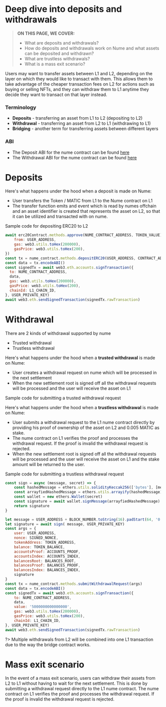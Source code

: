 # Deep dive into deposits and withdrawals

> **ON THIS PAGE, WE COVER:** 
> - What are deposits and withdrawals?
> - How do deposits and withdrawals work on Nume and what assets can be deposited and withdrawn?
> - What are trustless withdrawals?
> - What is a mass exit scenario?

Users may want to transfer assets between L1 and L2, depending on the layer on which they would like to transact with them. This allows them to take advantage of the cheaper transaction fees on L2 for actions such as buying or selling NFTs, and they can withdraw them to L1 anytime they decide they want to transact on that layer instead.

### Terminology
- **Deposits** - transferring an asset from L1 to L2 (depositing to L2)
- **Withdrawal** - transferring an asset from L2 to L1 (withdrawing to L1)
- **Bridging** - another term for transferring assets between different layers

### ABI
- The Deposit ABI for the nume contract can be found [here]()
- The Withdrawal ABI for the nume contract can be found [here]()

# Deposits

Here's what happens under the hood when a deposit is made on Nume:
- User transfers the Token / MATIC from L1 to the Nume contract on L1
- The transfer function emits and event which is read by numes offchain and an asset identifier is created that represents the asset on L2, so that it can be utilized and transacted with on nume.

Sample code for depositing ERC20 to L2
```js
await erc20Contract.methods.approve(NUME_CONTRACT_ADDRESS, TOKEN_VALUE).send({
    from: USER_ADDRESS,
    gas: web3.utils.toHex(200000),
    gasPrice: web3.utils.toHex(200),
})
const tx = nume_contract.methods.depositERC20(USER_ADDRESS, CONTRACT_ADDRESS, TOKEN_VALUE)
const data = tx.encodeABI()
const signedTx = await web3.eth.accounts.signTransaction({
  to: NUME_CONTRACT_ADDRESS,
  data,
  gas: web3.utils.toHex(200000),
  gasPrice: web3.utils.toHex(200),
  chainId: L1_CHAIN_ID,
}, USER_PRIVATE_KEY)
await web3.eth.sendSignedTransaction(signedTx.rawTransaction)
```

# Withdrawal
There are 2 kinds of withdrawal supported by nume
- Trusted withdrawal
- Trustless withdrawal

Here's what happens under the hood when a **trusted withdrawal** is made on Nume:
- User creates a withdrawal request on nume which will be processed in the next settlement 
- When the new settlement root is signed off all the withdrawal requests will be processed and the user will receive the asset on L1

Sample code for submitting a trusted withdrawal request

Here's what happens under the hood when a **trustless withdrawal** is made on Nume:
- User submits a withdrawal request to the L1 nume contract directly by providing his proof of ownership of the asset on L2 and 0.005 MATIC as stake.
- The nume contract on L1 verifies the proof and processes the withdrawal request. If the proof is invalid the withdrawal request is rejected.
- When the new settlement root is signed off all the withdrawal requests will be processed and the user will receive the asset on L1 and the stake amount will be returned to the user.

Sample code for submitting a trustless withdrawal request
```js
const sign = async (message, secret) => {
    const hashedMessage = ethers.utils.solidityKeccak256(['bytes'], [message])
    const arrayfiedHashedMessage = ethers.utils.arrayify(hashedMessage)
    const wallet = new ethers.Wallet(secret)
    const signature = await wallet.signMessage(arrayfiedHashedMessage)
    return signature
}

let message = USER_ADDRESS + BLOCK_NUMBER.toString(16).padStart(64, '0')
let signature = await sign( message, USER_PRIVATE_KEY)
const args = {
    user: USER_ADDRESS,
    nonce: SIGNED_NONCE,
    tokenAddress: TOKEN_ADDRESS,
    balance: TOKEN_BALANCE,
    accountsProof: ACCOUNTS_PROOF,
    accountsIndex: ACCOUNTS_INDEX,
    balancesRoot: BALANCES_ROOT,
    balancesProof: BALANCES_PROOF,
    balancesIndex: BALANCES_INDEX,
    signature
}
const tx = nume_contract.methods.submitWithdrawalRequest(args)
const data = tx.encodeABI()
const signedTx = await web3.eth.accounts.signTransaction({
    to: NUME_CONTRACT_ADDRESS,
    data,
    value: '5000000000000000',
    gas: web3.utils.toHex(200000),
    gasPrice: web3.utils.toHex(200),
    chainId: L1_CHAIN_ID,
}, USER_PRIVATE_KEY)
await web3.eth.sendSignedTransaction(signedTx.rawTransaction)
```


?> Multiple withdrawals from L2 will be combined into one L1 transaction due to the way the bridge contract works.

# Mass exit scenario
In the event of a mass exit scenario, users can withdraw their assets from L2 to L1 without having to wait for the next settlement. This is done by submitting a withdrawal request directly to the L1 nume contract. The nume contract on L1 verifies the proof and processes the withdrawal request. If the proof is invalid the withdrawal request is rejected.
